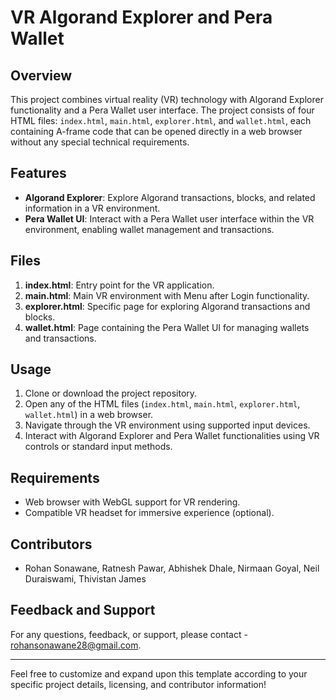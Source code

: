 # VR Algorand Explorer and Pera Wallet

## Overview

This project combines virtual reality (VR) technology with Algorand Explorer functionality and a Pera Wallet user interface. The project consists of four HTML files: `index.html`, `main.html`, `explorer.html`, and `wallet.html`, each containing A-frame code that can be opened directly in a web browser without any special technical requirements.

## Features

- **Algorand Explorer**: Explore Algorand transactions, blocks, and related information in a VR environment.
- **Pera Wallet UI**: Interact with a Pera Wallet user interface within the VR environment, enabling wallet management and transactions.

## Files

1. **index.html**: Entry point for the VR application.
2. **main.html**: Main VR environment with Menu after Login functionality.
3. **explorer.html**: Specific page for exploring Algorand transactions and blocks.
4. **wallet.html**: Page containing the Pera Wallet UI for managing wallets and transactions.

## Usage

1. Clone or download the project repository.
2. Open any of the HTML files (`index.html`, `main.html`, `explorer.html`, `wallet.html`) in a web browser.
3. Navigate through the VR environment using supported input devices.
4. Interact with Algorand Explorer and Pera Wallet functionalities using VR controls or standard input methods.

## Requirements

- Web browser with WebGL support for VR rendering.
- Compatible VR headset for immersive experience (optional).

## Contributors

- Rohan Sonawane, Ratnesh Pawar, Abhishek Dhale, Nirmaan Goyal, Neil Duraiswami, Thivistan James

## Feedback and Support

For any questions, feedback, or support, please contact - rohansonawane28@gmail.com.

---

Feel free to customize and expand upon this template according to your specific project details, licensing, and contributor information!
